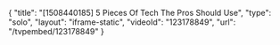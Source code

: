 {
    "title": "[1508440185] 5 Pieces Of Tech The Pros Should Use",
    "type": "solo",
    "layout": "iframe-static",
    "videoId": "123178849",
    "url": "\/tvpembed\/123178849"
}
